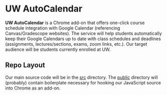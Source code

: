 # UW AutoCalendar

**UW AutoCalendar** is a Chrome add-on that offers one-click course schedule integration with Google Calendar (referencing Canvas/Gradescope websites). The service will help students automatically keep their Google Calendars up to date with class schedules and deadlines (assignments, lectures/sections, exams, zoom links, etc.). Our target audience will be students currently enrolled at UW.

## Repo Layout

Our main source code will be in the [src](src/) directory. The [public](public/) directory will (probably) contain boilerplate necessary for hooking our JavaScript source into Chrome as an add-on. 
